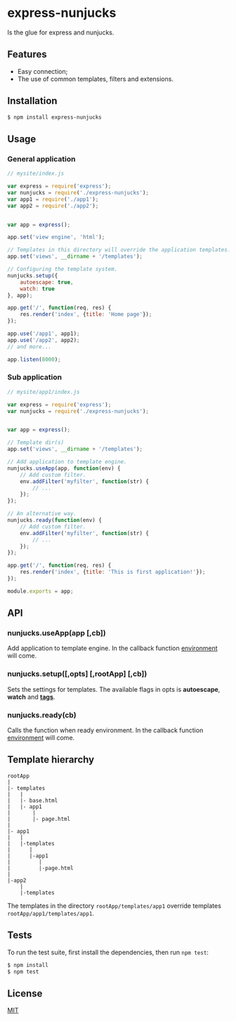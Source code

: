 # express-nunjucks

  Is the glue for express and nunjucks.

## Features

  - Easy connection;
  - The use of common templates, filters and extensions.

## Installation

```bash
$ npm install express-nunjucks
```

## Usage

### General application

```javascript
// mysite/index.js

var express = require('express');
var nunjucks = require('./express-nunjucks');
var app1 = require('./app1');
var app2 = require('./app2');


var app = express();

app.set('view engine', 'html');

// Templates in this directory will override the application templates.
app.set('views', __dirname + '/templates');

// Configuring the template system.
nunjucks.setup({
    autoescape: true,
    watch: true
}, app);

app.get('/', function(req, res) {
    res.render('index', {title: 'Home page'});
});

app.use('/app1', app1);
app.use('/app2', app2);
// and more...

app.listen(8000);
```

### Sub application

```javascript
// mysite/app1/index.js

var express = require('express');
var nunjucks = require('./express-nunjucks');


var app = express();

// Template dir(s)
app.set('views', __dirname + '/templates');

// Add application to template engine.
nunjucks.useApp(app, function(env) {
    // Add custom filter.
    env.addFilter('myfilter', function(str) {
        // ...
    });
});

// An alternative way.
nunjucks.ready(function(env) {
    // Add custom filter.
    env.addFilter('myfilter', function(str) {
        // ...
    });
});

app.get('/', function(req, res) {
    res.render('index', {title: 'This is first application!'});
});

module.exports = app;
```

## API

### nunjucks.useApp(app [,cb])

  Add application to template engine. In the callback function [environment][api_env] will come.

### nunjucks.setup([,opts] [,rootApp] [,cb])

  Sets the settings for templates. The available flags in opts is **autoescape**, **watch** and **[tags][api_custom_tags]**.

### nunjucks.ready(cb)

  Calls the function when ready environment. In the callback function [environment][api_env] will come.

## Template hierarchy

```
rootApp
|
|- templates
|   |
|   |- base.html
|   |- app1
|       |
|       |- page.html
|
|- app1
|   |
|   |-templates
|      |
|      |-app1
|         |
|         |-page.html
|
|-app2
    |
    |-templates
```

The templates in the directory `rootApp/templates/app1` override templates `rootApp/app1/templates/app1`.

## Tests

  To run the test suite, first install the dependencies, then run `npm test`:

```bash
$ npm install
$ npm test
```

## License

  [MIT](LICENSE.md)

[api_env]: http://mozilla.github.io/nunjucks/api.html#environment
[api_custom_tags]: http://mozilla.github.io/nunjucks/api.html#customizing-syntax
